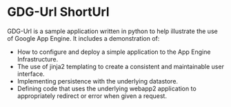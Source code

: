 GDG-Url ShortUrl
================

GDG-Url is a sample application written in python to help illustrate the use of Google App Engine. It includes a demonstration of:

* How to configure and deploy a simple application to the App Engine Infrastructure.
* The use of jinja2 templating to create a consistent and maintainable user interface.
* Implementing persistence with the underlying datastore.
* Defining code that uses the underlying webapp2 application to appropriately redirect or error when given a request.